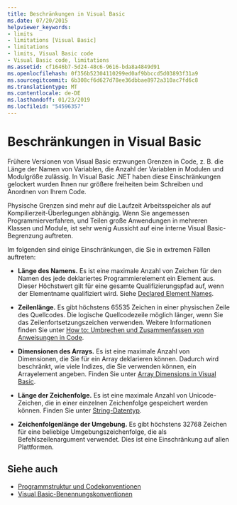 ```yaml
---
title: Beschränkungen in Visual Basic
ms.date: 07/20/2015
helpviewer_keywords:
- limits
- limitations [Visual Basic]
- limitations
- limits, Visual Basic code
- Visual Basic code, limitations
ms.assetid: cf1646b7-5d24-48c6-9616-bda8a4849d91
ms.openlocfilehash: 0f356b52304110299ed0af9bbccd5d03893f31a9
ms.sourcegitcommit: 6b308cf6d627d78ee36dbbae8972a310ac7fd6c8
ms.translationtype: MT
ms.contentlocale: de-DE
ms.lasthandoff: 01/23/2019
ms.locfileid: "54596357"
---
```

# <a name="visual-basic-limitations"></a>Beschränkungen in Visual Basic
Frühere Versionen von Visual Basic erzwungen Grenzen in Code, z. B. die Länge der Namen von Variablen, die Anzahl der Variablen in Modulen und Modulgröße zulässig. In Visual Basic .NET haben diese Einschränkungen gelockert wurden Ihnen nur größere freiheiten beim Schreiben und Anordnen von Ihrem Code.  
  
 Physische Grenzen sind mehr auf die Laufzeit Arbeitsspeicher als auf Kompilierzeit-Überlegungen abhängig. Wenn Sie angemessen Programmierverfahren, und Teilen große Anwendungen in mehreren Klassen und Module, ist sehr wenig Aussicht auf eine interne Visual Basic-Begrenzung auftreten.  
  
 Im folgenden sind einige Einschränkungen, die Sie in extremen Fällen auftreten:  
  
-   **Länge des Namens.** Es ist eine maximale Anzahl von Zeichen für den Namen des jede deklariertes Programmierelement ein Element aus. Dieser Höchstwert gilt für eine gesamte Qualifizierungspfad auf, wenn der Elementname qualifiziert wird. Siehe [Declared Element Names](../../../visual-basic/programming-guide/language-features/declared-elements/declared-element-names.md).  
  
-   **Zeilenlänge.** Es gibt höchstens 65535 Zeichen in einer physischen Zeile des Quellcodes. Die logische Quellcodezeile möglich länger, wenn Sie das Zeilenfortsetzungszeichen verwenden. Weitere Informationen finden Sie unter [How to: Umbrechen und Zusammenfassen von Anweisungen in Code](../../../visual-basic/programming-guide/program-structure/how-to-break-and-combine-statements-in-code.md).  
  
-   **Dimensionen des Arrays.** Es ist eine maximale Anzahl von Dimensionen, die Sie für ein Array deklarieren können. Dadurch wird beschränkt, wie viele Indizes, die Sie verwenden können, ein Arrayelement angeben. Finden Sie unter [Array Dimensions in Visual Basic](../../../visual-basic/programming-guide/language-features/arrays/array-dimensions.md).  
  
-   **Länge der Zeichenfolge.** Es ist eine maximale Anzahl von Unicode-Zeichen, die in einer einzelnen Zeichenfolge gespeichert werden können. Finden Sie unter [String-Datentyp](../../../visual-basic/language-reference/data-types/string-data-type.md).  
  
-   **Zeichenfolgenlänge der Umgebung.** Es gibt höchstens 32768 Zeichen für eine beliebige Umgebungszeichenfolge, die als Befehlszeilenargument verwendet. Dies ist eine Einschränkung auf allen Plattformen.  
  
## <a name="see-also"></a>Siehe auch
- [Programmstruktur und Codekonventionen](../../../visual-basic/programming-guide/program-structure/program-structure-and-code-conventions.md)
- [Visual Basic-Benennungskonventionen](../../../visual-basic/programming-guide/program-structure/naming-conventions.md)
